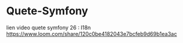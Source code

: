# Quete-Symfony
lien video quete symfony 26 : I18n
https://www.loom.com/share/120c0be4182043e7bcfeb9d69b1ea3ac

